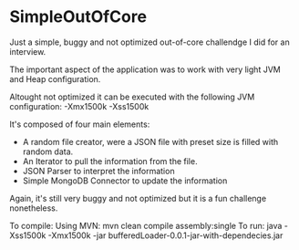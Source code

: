SimpleOutOfCore
===============

Just a simple, buggy and not optimized out-of-core challendge I did for an interview.

The important aspect of the application was to work with very light JVM and Heap configuration.

Altought not optimized it can be executed with the following JVM configuration:
-Xmx1500k -Xss1500k

It's composed of four main elements:
  - A random file creator, were a JSON file with preset size is filled with random data.
  - An Iterator to pull the information from the file.
  - JSON Parser to interpret the information
  - Simple MongoDB Connector to update the information
  
Again, it's still very buggy and not optimized but it is a fun challenge nonetheless.

To compile:
  Using MVN: mvn clean compile assembly:single
To run:
  java -Xss1500k -Xmx1500k -jar bufferedLoader-0.0.1-jar-with-dependecies.jar <size in byte>
